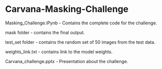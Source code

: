 # Carvana-Masking-Challenge

Masking_Challenge.iPynb - Contains the complete code for the challenge.

mask folder - contains the final output.

test_set folder - contains the random set of 50 images from the test data.

weights_link.txt - contains link to the model weights.

Carvana_challenge.pptx - Presentation about the challenge.
